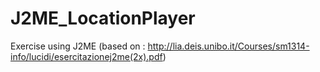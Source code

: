 J2ME_LocationPlayer
===================

Exercise using J2ME (based on : http://lia.deis.unibo.it/Courses/sm1314-info/lucidi/esercitazionej2me(2x).pdf)
